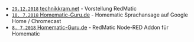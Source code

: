 * [`29.12.2018` technikkram.net](https://technikkram.net/2018/12/vorstellung-redmatic-nodered-als-addon-fuer-die-ccu3-oder-raspberrymatic) - Vorstellung RedMatic
* [`10. 7.2018` Homematic-Guru.de](https://homematic-guru.de/homematic-sprachansage-auf-google-home-chromecast) - Homematic Sprachansage auf Google Home / Chromecast
* [`8. 7.2018` Homematic-Guru.de](https://homematic-guru.de/redmatic-node-red-addon-fuer-homematic) - RedMatic Node-RED Addon für Homematic
